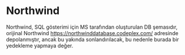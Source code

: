 # Northwind
Northwind, SQL gösterimi için MS tarafından oluşturulan DB şemasıdır, orijinal Northwind https://northwinddatabase.codeplex.com/ adresinde depolanmıştır, ancak bu yakında sonlandırılacak, bu nedenle burada bir yedekleme yapmaya değer.

